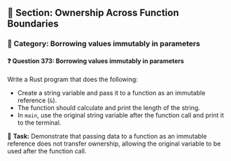 ## 📘 Section: Ownership Across Function Boundaries  
### 🔹 Category: Borrowing values immutably in parameters  
#### ❓ Question 373: Borrowing values immutably in parameters

Write a Rust program that does the following:

- Create a string variable and pass it to a function as an immutable reference (`&`).
- The function should calculate and print the length of the string.
- In `main`, use the original string variable after the function call and print it to the terminal.

🔧 **Task:** Demonstrate that passing data to a function as an immutable reference does not transfer ownership, allowing the original variable to be used after the function call.
